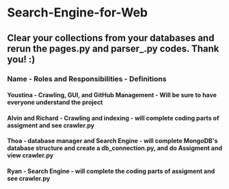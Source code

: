 # Search-Engine-for-Web
## Clear your collections from your databases and rerun the pages.py and parser_.py codes. Thank you! :)
### Name - Roles and Responsibilities - Definitions
#### Youstina - Crawling, GUI, and GitHub Management - Will be sure to have everyone understand the project
#### Alvin and Richard - Crawling and indexing - will complete coding parts of assigment and see crawler.py
#### Thoa - database manager and Search Engine - will complete MongoDB's database structure and create a db_connection.py, and do Assigment and view crawler.py
#### Ryan - Search Engine - will complete the coding parts of assigment and see crawler.py
